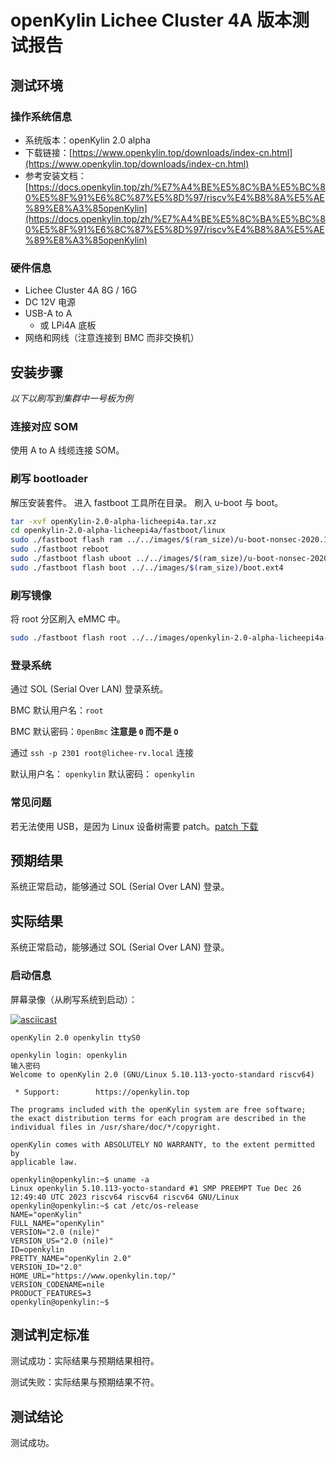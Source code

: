 # openKylin Lichee Cluster 4A 版本测试报告

## 测试环境

### 操作系统信息

- 系统版本：openKylin 2.0 alpha
- 下载链接：[https://www.openkylin.top/downloads/index-cn.html](https://www.openkylin.top/downloads/index-cn.html)
- 参考安装文档：[https://docs.openkylin.top/zh/%E7%A4%BE%E5%8C%BA%E5%BC%80%E5%8F%91%E6%8C%87%E5%8D%97/riscv%E4%B8%8A%E5%AE%89%E8%A3%85openKylin](https://docs.openkylin.top/zh/%E7%A4%BE%E5%8C%BA%E5%BC%80%E5%8F%91%E6%8C%87%E5%8D%97/riscv%E4%B8%8A%E5%AE%89%E8%A3%85openKylin)

### 硬件信息

- Lichee Cluster 4A 8G / 16G
- DC 12V 电源
- USB-A to A
    - 或 LPi4A 底板
- 网络和网线（注意连接到 BMC 而非交换机）

## 安装步骤

*以下以刷写到集群中一号板为例*

### 连接对应 SOM

使用 A to A 线缆连接 SOM。

### 刷写 bootloader

解压安装套件。
进入 fastboot 工具所在目录。
刷入 u-boot 与 boot。

```bash
tar -xvf openKylin-2.0-alpha-licheepi4a.tar.xz
cd openkylin-2.0-alpha-licheepi4a/fastboot/linux
sudo ./fastboot flash ram ../../images/$(ram_size)/u-boot-nonsec-2020.10-r0-noswap.bin
sudo ./fastboot reboot
sudo ./fastboot flash uboot ../../images/$(ram_size)/u-boot-nonsec-2020.10-r0-noswap.bin
sudo ./fastboot flash boot ../../images/$(ram_size)/boot.ext4
```

### 刷写镜像

将 root 分区刷入 eMMC 中。

```bash
sudo ./fastboot flash root ../../images/openkylin-2.0-alpha-licheepi4a-riscv64.ext4
```

### 登录系统

通过 SOL (Serial Over LAN) 登录系统。

BMC 默认用户名：`root`

BMC 默认密码：`0penBmc` **注意是 `0` 而不是 `O`**

通过 `ssh -p 2301 root@lichee-rv.local` 连接

默认用户名： `openkylin`
默认密码： `openkylin`

### 常见问题

若无法使用 USB，是因为 Linux 设备树需要 patch。[patch 下载](https://dl.sipeed.com/fileList/LICHEE/LicheeCluster4A/04_Firmware/lpi4a/src/linux/0001-arch-riscv-boot-dts-lpi4a-disable-i2c-io-expander-fo.patch)

## 预期结果

系统正常启动，能够通过 SOL (Serial Over LAN) 登录。

## 实际结果

系统正常启动，能够通过 SOL (Serial Over LAN) 登录。

### 启动信息

屏幕录像（从刷写系统到启动）：

[![asciicast](https://asciinema.org/a/d4d3yatzsx13CRtcdqV0RF7Td.svg)](https://asciinema.org/a/d4d3yatzsx13CRtcdqV0RF7Td)

```log
openKylin 2.0 openkylin ttyS0

openkylin login: openkylin
输入密码
Welcome to openKylin 2.0 (GNU/Linux 5.10.113-yocto-standard riscv64)

 * Support:        https://openkylin.top

The programs included with the openKylin system are free software;
the exact distribution terms for each program are described in the
individual files in /usr/share/doc/*/copyright.

openKylin comes with ABSOLUTELY NO WARRANTY, to the extent permitted by
applicable law.

openkylin@openkylin:~$ uname -a
Linux openkylin 5.10.113-yocto-standard #1 SMP PREEMPT Tue Dec 26 12:49:40 UTC 2023 riscv64 riscv64 riscv64 GNU/Linux
openkylin@openkylin:~$ cat /etc/os-release 
NAME="openKylin"
FULL_NAME="openKylin"
VERSION="2.0 (nile)"
VERSION_US="2.0 (nile)"
ID=openkylin
PRETTY_NAME="openKylin 2.0"
VERSION_ID="2.0"
HOME_URL="https://www.openkylin.top/"
VERSION_CODENAME=nile
PRODUCT_FEATURES=3
openkylin@openkylin:~$ 

```

## 测试判定标准

测试成功：实际结果与预期结果相符。

测试失败：实际结果与预期结果不符。

## 测试结论

测试成功。